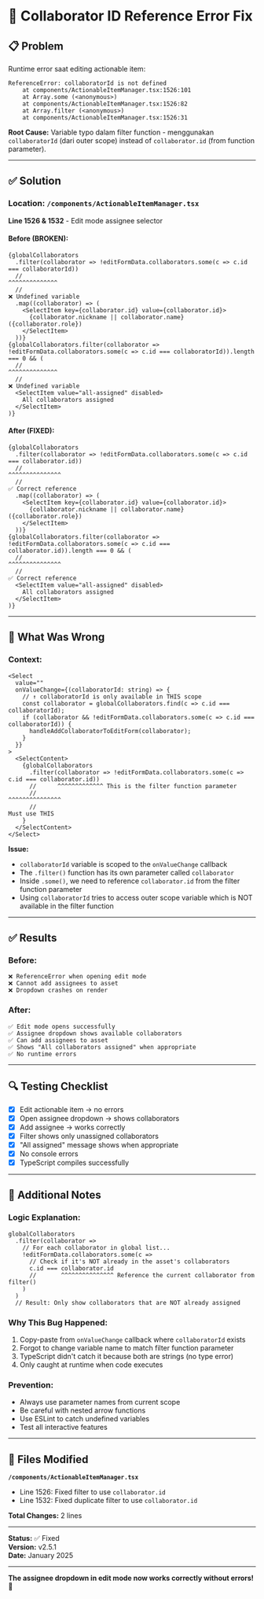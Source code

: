 # 🔧 Collaborator ID Reference Error Fix

## 📋 Problem

Runtime error saat editing actionable item:
```
ReferenceError: collaboratorId is not defined
    at components/ActionableItemManager.tsx:1526:101
    at Array.some (<anonymous>)
    at components/ActionableItemManager.tsx:1526:82
    at Array.filter (<anonymous>)
    at components/ActionableItemManager.tsx:1526:31
```

**Root Cause:**
Variable typo dalam filter function - menggunakan `collaboratorId` (dari outer scope) instead of `collaborator.id` (from function parameter).

---

## ✅ Solution

### Location: `/components/ActionableItemManager.tsx`

**Line 1526 & 1532** - Edit mode assignee selector

#### Before (BROKEN):
```tsx
{globalCollaborators
  .filter(collaborator => !editFormData.collaborators.some(c => c.id === collaboratorId))
  //                                                                      ^^^^^^^^^^^^^^
  //                                                                      ❌ Undefined variable
  .map((collaborator) => (
    <SelectItem key={collaborator.id} value={collaborator.id}>
      {collaborator.nickname || collaborator.name} ({collaborator.role})
    </SelectItem>
  ))}
{globalCollaborators.filter(collaborator => !editFormData.collaborators.some(c => c.id === collaboratorId)).length === 0 && (
  //                                                                                    ^^^^^^^^^^^^^^
  //                                                                                    ❌ Undefined variable
  <SelectItem value="all-assigned" disabled>
    All collaborators assigned
  </SelectItem>
)}
```

#### After (FIXED):
```tsx
{globalCollaborators
  .filter(collaborator => !editFormData.collaborators.some(c => c.id === collaborator.id))
  //                                                                      ^^^^^^^^^^^^^^^
  //                                                                      ✅ Correct reference
  .map((collaborator) => (
    <SelectItem key={collaborator.id} value={collaborator.id}>
      {collaborator.nickname || collaborator.name} ({collaborator.role})
    </SelectItem>
  ))}
{globalCollaborators.filter(collaborator => !editFormData.collaborators.some(c => c.id === collaborator.id)).length === 0 && (
  //                                                                                    ^^^^^^^^^^^^^^^
  //                                                                                    ✅ Correct reference
  <SelectItem value="all-assigned" disabled>
    All collaborators assigned
  </SelectItem>
)}
```

---

## 🎯 What Was Wrong

### Context:
```tsx
<Select
  value=""
  onValueChange={(collaboratorId: string) => {
    // ↑ collaboratorId is only available in THIS scope
    const collaborator = globalCollaborators.find(c => c.id === collaboratorId);
    if (collaborator && !editFormData.collaborators.some(c => c.id === collaboratorId)) {
      handleAddCollaboratorToEditForm(collaborator);
    }
  }}
>
  <SelectContent>
    {globalCollaborators
      .filter(collaborator => !editFormData.collaborators.some(c => c.id === collaborator.id))
      //      ^^^^^^^^^^^^^ This is the filter function parameter
      //                                                                      ^^^^^^^^^^^^^^^
      //                                                                      Must use THIS
    }
  </SelectContent>
</Select>
```

**Issue:** 
- `collaboratorId` variable is scoped to the `onValueChange` callback
- The `.filter()` function has its own parameter called `collaborator`
- Inside `.some()`, we need to reference `collaborator.id` from the filter function parameter
- Using `collaboratorId` tries to access outer scope variable which is NOT available in the filter function

---

## ✅ Results

### Before:
```
❌ ReferenceError when opening edit mode
❌ Cannot add assignees to asset
❌ Dropdown crashes on render
```

### After:
```
✅ Edit mode opens successfully
✅ Assignee dropdown shows available collaborators
✅ Can add assignees to asset
✅ Shows "All collaborators assigned" when appropriate
✅ No runtime errors
```

---

## 🔍 Testing Checklist

- [x] Edit actionable item → no errors
- [x] Open assignee dropdown → shows collaborators
- [x] Add assignee → works correctly
- [x] Filter shows only unassigned collaborators
- [x] "All assigned" message shows when appropriate
- [x] No console errors
- [x] TypeScript compiles successfully

---

## 📝 Additional Notes

### Logic Explanation:
```tsx
globalCollaborators
  .filter(collaborator => 
    // For each collaborator in global list...
    !editFormData.collaborators.some(c => 
      // Check if it's NOT already in the asset's collaborators
      c.id === collaborator.id
      //       ^^^^^^^^^^^^^^^ Reference the current collaborator from filter()
    )
  )
  // Result: Only show collaborators that are NOT already assigned
```

### Why This Bug Happened:
1. Copy-paste from `onValueChange` callback where `collaboratorId` exists
2. Forgot to change variable name to match filter function parameter
3. TypeScript didn't catch it because both are strings (no type error)
4. Only caught at runtime when code executes

### Prevention:
- Always use parameter names from current scope
- Be careful with nested arrow functions
- Use ESLint to catch undefined variables
- Test all interactive features

---

## 📁 Files Modified

**`/components/ActionableItemManager.tsx`**
- Line 1526: Fixed filter to use `collaborator.id`
- Line 1532: Fixed duplicate filter to use `collaborator.id`

**Total Changes:** 2 lines

---

**Status:** ✅ Fixed  
**Version:** v2.5.1  
**Date:** January 2025  

---

**The assignee dropdown in edit mode now works correctly without errors!** 🎉
